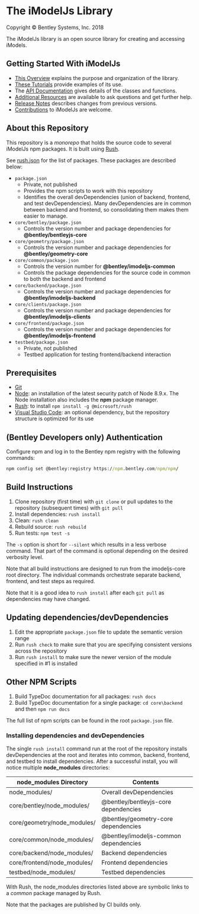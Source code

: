 ﻿# The iModelJs Library

Copyright © Bentley Systems, Inc. 2018

The iModelJs library is an open source library for creating and accessing iModels.

## Getting Started With iModelJs

* [This Overview](./docs/index) explains the purpose and organization of the library.
* [These Tutorials](./docs/tutorials/index) provide examples of its use.
* The [API Documentation](./api/) gives details of the classes and functions.
* [Additional Resources](./docs/overview/CommunityResources) are available to ask questions and get further help.
* [Release Notes](./ReleaseNotes) describes changes from previous versions.
* [Contributions](./Contributing) to iModelJs are welcome.

## About this Repository

This repository is a *monorepo* that holds the source code to several iModelJs npm packages. It is built using [Rush](http://rushjs.io/).

See [rush.json](./rush.json) for the list of packages. These packages are described below:

* `package.json`
  * Private, not published
  * Provides the npm scripts to work with this repository
  * Identifies the overall devDependencies (union of backend, frontend, and test devDependencies). Many devDependencies are in common between backend and frontend, so consolidating them makes them easier to manage.
* `core/bentley/package.json`
  * Controls the version number and package dependencies for **@bentley/bentleyjs-core**
* `core/geometry/package.json`
  * Controls the version number and package dependencies for **@bentley/geometry-core**
* `core/common/package.json`
  * Controls the version number for **@bentley/imodeljs-common**
  * Controls the package dependencies for the source code in common to both the backend and frontend
* `core/backend/package.json`
  * Controls the version number and package dependencies for **@bentley/imodeljs-backend**
* `core/clients/package.json`
  * Controls the version number and package dependencies for **@bentley/imodeljs-clients**
* `core/frontend/package.json`
  * Controls the version number and package dependencies for **@bentley/imodeljs-frontend**
* `testbed/package.json`
  * Private, not published
  * Testbed application for testing frontend/backend interaction

## Prerequisites

* [Git](https://git-scm.com/)
* [Node](https://nodejs.org/en/): an installation of the latest security patch of Node 8.9.x. The Node installation also includes the **npm** package manager.
* [Rush](https://github.com/Microsoft/web-build-tools/wiki/Rush): to install `npm install -g @microsoft/rush`
* [Visual Studio Code](https://code.visualstudio.com/): an optional dependency, but the repository structure is optimized for its use

## (Bentley Developers only) Authentication

Configure npm and log in to the Bentley npm registry with the following commands:

```cmd
npm config set @bentley:registry https://npm.bentley.com/npm/npm/
```

## Build Instructions

1. Clone repository (first time) with `git clone` or pull updates to the repository (subsequent times) with `git pull`
2. Install dependencies: `rush install`
3. Clean: `rush clean`
4. Rebuild source: `rush rebuild`
5. Run tests: `npm test -s`

The `-s` option is short for `--silent` which results in a less verbose command.
That part of the command is optional depending on the desired verbosity level.

Note that all build instructions are designed to run from the imodeljs-core root directory.
The individual commands orchestrate separate backend, frontend, and test steps as required.

Note that it is a good idea to `rush install` after each `git pull` as dependencies may have changed.

## Updating dependencies/devDependencies

1. Edit the appropriate `package.json` file to update the semantic version range
2. Run `rush check` to make sure that you are specifying consistent versions across the repository
3. Run `rush install` to make sure the newer version of the module specified in #1 is installed

## Other NPM Scripts

1. Build TypeDoc documentation for all packages: `rush docs`
2. Build TypeDoc documentation for a single package: `cd core\backend` and then `npm run docs`

The full list of npm scripts can be found in the root `package.json` file.

### Installing dependencies and devDependencies

The single `rush install` command run at the root of the repository installs devDependencies at the root and iterates into common, backend, frontend, and testbed to install dependencies.
After a successful install, you will notice multiple **node_modules** directories:

| node_modules Directory      | Contents                |
|-----------------------------|-------------------------|
| node_modules/               | Overall devDependencies
| core/bentley/node_modules/  | @bentley/bentleyjs-core dependencies
| core/geometry/node_modules/ | @bentley/geometry-core dependencies
| core/common/node_modules/   | @bentley/imodeljs-common dependencies
| core/backend/node_modules/  | Backend dependencies
| core/frontend/node_modules/ | Frontend dependencies
| testbed/node_modules/       | Testbed dependencies

With Rush, the node_modules directories listed above are symbolic links to a *common* package managed by Rush.

Note that the packages are published by CI builds only.
